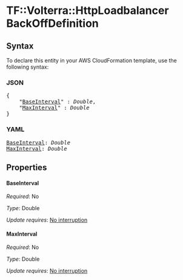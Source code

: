 # TF::Volterra::HttpLoadbalancer BackOffDefinition

## Syntax

To declare this entity in your AWS CloudFormation template, use the following syntax:

### JSON

<pre>
{
    "<a href="#baseinterval" title="BaseInterval">BaseInterval</a>" : <i>Double</i>,
    "<a href="#maxinterval" title="MaxInterval">MaxInterval</a>" : <i>Double</i>
}
</pre>

### YAML

<pre>
<a href="#baseinterval" title="BaseInterval">BaseInterval</a>: <i>Double</i>
<a href="#maxinterval" title="MaxInterval">MaxInterval</a>: <i>Double</i>
</pre>

## Properties

#### BaseInterval

_Required_: No

_Type_: Double

_Update requires_: [No interruption](https://docs.aws.amazon.com/AWSCloudFormation/latest/UserGuide/using-cfn-updating-stacks-update-behaviors.html#update-no-interrupt)

#### MaxInterval

_Required_: No

_Type_: Double

_Update requires_: [No interruption](https://docs.aws.amazon.com/AWSCloudFormation/latest/UserGuide/using-cfn-updating-stacks-update-behaviors.html#update-no-interrupt)

